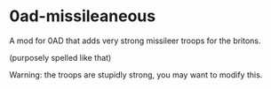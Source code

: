 # 0ad-missileaneous
A mod for 0AD that adds very strong missileer troops for the britons.

(purposely spelled like that)

Warning: the troops are stupidly strong, you may want to modify this.
